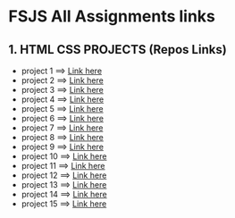 # FSJS All Assignments links

 ## 1. HTML CSS PROJECTS  (Repos Links)
      
  * project 1  ==>   [Link here](https://github.com/Ashish-Nagar-027/Html-and-CSS-Project-1)
  * project 2  ==>   [Link here](https://github.com/Ashish-Nagar-027/Html-and-CSS-Project-2)
  * project 3  ==>   [Link here](https://github.com/Ashish-Nagar-027/html-and-css-project-3)
  * project 4  ==>   [Link here](https://github.com/Ashish-Nagar-027/html-and-css-project-4)
  * project 5  ==>   [Link here](https://github.com/Ashish-Nagar-027/html-and-css-project-5)
  * project 6  ==>   [Link here](https://github.com/Ashish-Nagar-027/html-and-css-project-6)
  * project 7  ==>   [Link here](https://github.com/Ashish-Nagar-027/HTML-and-CSS-project-7)
  * project 8  ==>   [Link here](https://github.com/Ashish-Nagar-027/HTML-and-CSS-project-8)
  * project 9  ==>   [Link here](https://github.com/Ashish-Nagar-027/HTML-and-CSS-project-9)
  * project 10  ==>   [Link here](https://github.com/Ashish-Nagar-027/html-and-css-project-10)
  * project 11  ==>   [Link here](https://github.com/Ashish-Nagar-027/html-and-css-project-11)
  * project 12  ==>   [Link here](https://github.com/Ashish-Nagar-027/html-and-css-project-12)
  * project 13  ==>   [Link here](https://github.com/Ashish-Nagar-027/html-and-css-project-13)
  * project 14  ==>   [Link here](https://github.com/Ashish-Nagar-027/html-and-css-project-14)
  * project 15  ==>   [Link here](https://github.com/Ashish-Nagar-027/html-and-css-project-15)

